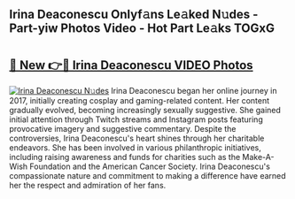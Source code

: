 ## Irina Deaconescu Onlyf𝚊ns Le𝚊ked N𝚞des - Part-yiw Photos Video - Hot Part Le𝚊ks TOGxG

# <h2><a href="http://ab83122.deff.icu/?id=Irina+Deaconescu">🔗 New 👉🔴 Irina Deaconescu VIDEO Photos</a></h2>

[![Irina Deaconescu N𝚞des](https://i.imgur.com/rIISA9y.gif)](http://ab83122.deff.icu/?id=Irina+Deaconescu)
Irina Deaconescu began her online journey in 2017, initially creating cosplay and gaming-related content. Her content gradually evolved, becoming increasingly sexually suggestive. She gained initial attention through Twitch streams and Instagram posts featuring provocative imagery and suggestive commentary. Despite the controversies, Irina Deaconescu's heart shines through her charitable endeavors. She has been involved in various philanthropic initiatives, including raising awareness and funds for charities such as the Make-A-Wish Foundation and the American Cancer Society. Irina Deaconescu's compassionate nature and commitment to making a difference have earned her the respect and admiration of her fans.
